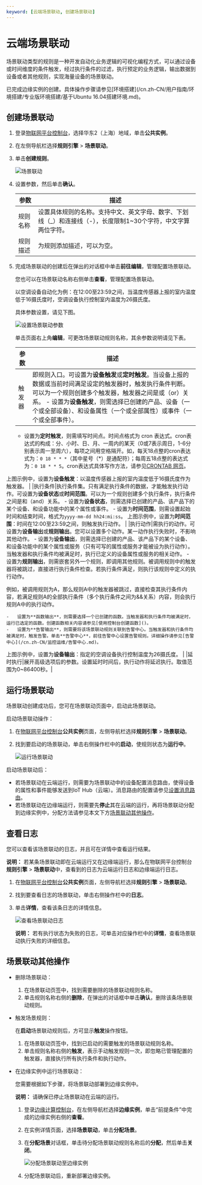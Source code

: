 ```yaml
---
keyword: [云端场景联动, 创建场景联动]
---
```


# 云端场景联动

场景联动类型的规则是一种开发自动化业务逻辑的可视化编程方式，可以通过设备或时间维度的条件触发，经过执行条件的过滤，执行预定的业务逻辑，输出数据到设备或者其他规则，实现海量设备的场景联动。

已完成边缘实例的创建。具体操作步骤请参见[环境搭建](/cn.zh-CN/用户指南/环境搭建/专业版环境搭建/基于Ubuntu 16.04搭建环境.md)。

## 创建场景联动

1.  登录[物联网平台控制台](http://iot.console.aliyun.com)，选择华东2（上海）地域，单击**公共实例**。

2.  在左侧导航栏选择**规则引擎** \> **场景联动**。

3.  单击**创建规则**。

    ![场景联动](https://static-aliyun-doc.oss-accelerate.aliyuncs.com/assets/img/zh-CN/6186549951/p6572.png)

4.  设置参数，然后单击**确认**。

    |参数|描述|
    |--|--|
    |规则名称|设置具体规则的名称。支持中文、英文字母、数字、下划线（\_）和连接线（-），长度限制1~30个字符，中文字算两位字符。|
    |规则描述|为规则添加描述，可以为空。|

5.  完成场景联动的创建后在弹出的对话框中单击**前往编辑**，管理配置场景联动。

    您也可以在场景联动名称右侧单击**查看**，管理配置场景联动。

    以空调设备自动化为例：在12:00至23:59之间，当温度传感器上报的室内温度低于16摄氏度时，空调设备执行控制室内温度为26摄氏度。

    具体参数设置，请见下图。

    ![设置场景联动参数](https://static-aliyun-doc.oss-accelerate.aliyuncs.com/assets/img/zh-CN/8882585061/p6573.png)

    单击页面右上角**编辑**，可更改场景联动规则名称，其余参数说明请见下表。

    |参数|描述|
    |--|--|
    |触发器|即规则入口。可设置为**设备触发**或**定时触发**。当设备上报的数据或当前时间满足设定的触发器时，触发执行条件判断。可以为一个规则创建多个触发器，触发器之间是或（or）关系。     -   设置为**设备触发**，则需选择已创建的产品、设备（一个或全部设备）、和设备属性（一个或全部属性）或事件（一个或全部事件）。
    -   设置为**定时触发**，则需填写时间点。时间点格式为 cron 表达式。cron表达式的构成：分、小时、日、月、一周内的某天（0或7表示周日，1-6分别表示周一至周六），每项之间用空格隔开。如，每天18点整的cron表达式为：`0 18 * * *`（其中星号（\*）是通配符）；每周五18点整的表达式为：`0 18 * * 5`。cron表达式具体写作方法，请参见[CRONTAB 网页](http://crontab.org/)。

上图示例中，设置为**设备触发**：以温度传感器上报的室内温度低于16摄氏度作为触发器。 |
    |执行条件|执行条件集。只有满足执行条件的数据，才能触发执行动作。可设置为**设备状态**或**时间范围**。可以为一个规则创建多个执行条件，执行条件之间是和（and）关系。     -   设置为**设备状态**，则需选择已创建的产品、该产品下的某个设备、和设备功能中的某个属性或事件。
    -   设置为**时间范围**，则需设置起始时间和结束时间，格式为`yyyy-mm-dd hh24:mi:ss`。
上图示例中，设置为**时间范围**：时间在12:00至23:59之间，则触发执行动作。 |
    |执行动作|需执行的动作。可设置为**设备输出**或**规则输出**。您可以设置多个动作。某一动作执行失败时，不影响其他动作。     -   设置为**设备输出**，则需选择已创建的产品、该产品下的某个设备、和设备功能中的某个属性或服务（只有可写的属性或服务才能被设为执行动作）。当触发器和执行条件均被满足时，执行已定义的设备属性或服务的相关动作。
    -   设置为**规则输出**，则需嵌套另外一个规则，即调用其他规则。被调用规则中的触发器将被跳过，直接进行执行条件检查。若执行条件满足，则执行该规则中定义的执行动作。

例如，被调用规则为A，那么规则A中的触发器被跳过，直接检查其执行条件内容，若满足规则A的全部执行条件（多个执行条件之间为&&关系）内容，则会执行规则A中的执行动作。

    -   设置为**函数输出**，则需要选择一个已创建的函数。当触发器和执行条件均被满足时，运行已选定的函数。创建函数相关内容请参见[使用控制台创建函数]()。
    -   设置为**告警输出**，则需要将该场景联动规则关联到告警中心。当触发器和执行条件均被满足时，触发告警。单击**告警中心**，前往告警中心设置告警规则。详细操作请参见[告警中心](/cn.zh-CN/监控运维/告警中心.md)。
上图示例中，设置为**设备输出**：指定的空调设备执行控制温度为26摄氏度。 |
    |延时执行|展开高级选项后的参数。设置延时时间后，执行动作将延迟执行。取值范围为0~86400秒。|


## 运行场景联动

场景联动创建成功后，您可在场景联动页面中，启动此场景联动。

启动场景联动操作：

1.  在[物联网平台控制台](http://iot.console.aliyun.com)**公共实例**页面，左侧导航栏选择**规则引擎** \> **场景联动**。

2.  找到要启动的场景联动，单击右侧操作栏中的**启动**，使规则状态为**运行中**。

    ![运行场景联动](https://static-aliyun-doc.oss-accelerate.aliyuncs.com/assets/img/zh-CN/7186549951/p6574.png)


启动场景联动后：

-   若场景联动在云端运行，则需要为场景联动中的设备配置消息路由，使得设备的属性和事件能够发送到IoT Hub（云端）。消息路由的配置请参见[设置消息路由](/cn.zh-CN/用户指南/消息路由/设置消息路由.md)。
-   若场景联动在边缘端运行，则需要先**停止**其在云端的运行，再将场景联动分配到边缘实例中，分配方法请参见本文下方[场景联动其他操作](#section_lv6_7wr_zox)。

## 查看日志

您可以查看该场景联动的日志，并且可在详情中查看运行结果。

**说明：** 若某条场景联动即在云端运行又在边缘端运行，那么在物联网平台控制台**规则引擎** \> **场景联动**中，查看到的日志为云端运行日志和边缘端运行日志。

1.  在[物联网平台控制台](http://iot.console.aliyun.com)**公共实例**页面，左侧导航栏选择**规则引擎** \> **场景联动**。

2.  找到要查看日志的场景联动，单击右侧操作栏中的**日志**。

3.  单击**详情**，查看该条日志的详情信息。

    ![查看场景联动日志](https://static-aliyun-doc.oss-accelerate.aliyuncs.com/assets/img/zh-CN/7186549951/p6575.png)

    **说明：** 若有执行状态为失败的日志，可单击对应操作栏中的**详情**，查看场景联动执行失败的详细信息。


## 场景联动其他操作

-   删除场景联动：
    1.  在场景联动页签中，找到需要删除的场景联动规则名称。
    2.  单击规则名称右侧的**删除**，在弹出的对话框中单击**确认**，删除该条场景联动规则。
-   触发场景规则：

    在**启动**场景联动规则后，方可显示**触发**操作按钮。

    1.  在场景联动页签中，找到已启动的需要触发的场景联动规则名称。
    2.  单击规则名称右侧的**触发**，表示手动触发规则一次，即忽略已管理配置的触发器，直接执行所有执行条件和执行动作。
-   在边缘实例中运行场景联动：

    您需要根据如下步骤，将场景联动部署到边缘实例中。

    **说明：** 请确保已停止场景联动在云端的运行。

    1.  登录[边缘计算控制台](https://iot.console.aliyun.com/le/instance/list)，在左侧导航栏选择**边缘实例**，单击“前提条件”中完成的边缘实例右侧的**查看**。
    2.  在实例详情页面，选择**场景联动**，单击**分配场景**。
    3.  在**分配场景**对话框，单击待分配场景联动规则名称后的**分配**，然后单击**关闭**。

        ![分配场景联动至边缘实例](https://static-aliyun-doc.oss-accelerate.aliyuncs.com/assets/img/zh-CN/4148420061/p39451.png)

    4.  分配场景联动后，重新部署边缘实例。

